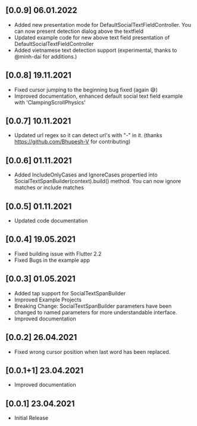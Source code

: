 ## [0.0.9] 06.01.2022
* Added new presentation mode for DefaultSocialTextFieldController. You can now present detection dialog above the textfield
* Updated example code for new above text field presentation of DefaultSocialTextFieldController
* Added vietnamese text detection support (experimental, thanks to @minh-dai for additions.)

## [0.0.8] 19.11.2021
* Fixed cursor jumping to the beginning bug fixed (again 😅)
* Improved documentation, enhanced default social text field example with 'ClampingScrollPhysics'

## [0.0.7] 10.11.2021
* Updated url regex so it can detect url's with "-" in it. (thanks https://github.com/Bhupesh-V for contributing)

## [0.0.6] 01.11.2021
* Added IncludeOnlyCases and IgnoreCases propertied into SocialTextSpanBuilder(context).build() method. You can now ignore matches or include matches

## [0.0.5] 01.11.2021
* Updated code documentation

## [0.0.4] 19.05.2021
* Fixed building issue with Flutter 2.2
* Fixed Bugs in the example app

## [0.0.3] 01.05.2021

* Added tap support for SocialTextSpanBuilder
* Improved Example Projects
* Breaking Change: SocialTextSpanBuilder parameters have been changed to named parameters for more understandable interface.
* Improved documentation

## [0.0.2] 26.04.2021

* Fixed wrong cursor position when last word has been replaced.

## [0.0.1+1] 23.04.2021

* Improved documentation

## [0.0.1] 23.04.2021

* Initial Release

